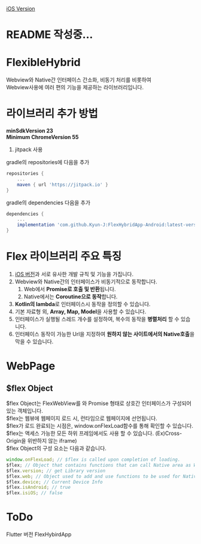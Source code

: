 [iOS Version](https://github.com/Kyun-J/FlexHybridApp-iOS)

# README 작성중...

# FlexibleHybrid

Webview와 Native간 인터페이스 간소화, 비동기 처리를 비롯하여  
Webview사용에 여러 편의 기능을 제공하는 라이브러리입니다.

# 라이브러리 추가 방법

**minSdkVersion 23**  
**Minimum ChromeVersion 55**

1. jitpack 사용

gradle의 repositories에 다음을 추가

```gradle
repositories {
    ...
    maven { url 'https://jitpack.io' }
}
```

gradle의 dependencies 다음을 추가

```gradle
dependencies {
    ...
    implementation 'com.github.Kyun-J:FlexHybridApp-Android:latest-version'
}
```

# Flex 라이브러리 주요 특징

1. [iOS 버전](https://github.com/Kyun-J/FlexHybridApp-iOS)과 서로 유사한 개발 규칙 및 기능을 가집니다.
2. Webview와 Native간의 인터페이스가 비동기적으로 동작합니다.
   1. Web에서 **Promise로 호출 및 반환**됩니다.
   2. Native에서는 **Coroutine으로 동작**합니다.
3. **Kotlin의 lambda**로 인터페이스시 동작을 정의할 수 있습니다.
4. 기본 자료형 외, **Array, Map, Model**을 사용할 수 있습니다.
5. 인터페이스가 실행될 스레드 개수를 설정하여, 복수의 동작을 **병렬처리** 할 수 있습니다.
6. 인터페이스 동작이 가능한 Url을 지정하여 **원하지 않는 사이트에서의 Native호출**을 막을 수 있습니다.

# WebPage

## $flex Object

\$flex Object는 FlexWebView를 와 Promise 형태로 상호간 인터페이스가 구성되어있는 객체입니다.  
\$flex는 웹뷰에 웹페이지 로드 시, 런타임으로 웹페이지에 선언됩니다.  
\$flex가 로드 완료되는 시점은, window.onFlexLoad함수를 통해 확인할 수 있습니다.
\$flex는 액세스 가능한 모든 하위 프레임에서도 사용 할 수 있습니다. (Ex)Cross-Origin을 위반하지 않는 iframe)  
\$flex Object의 구성 요소는 다음과 같습니다.

```js
window.onFlexLoad; // $flex is called upon completion of loading.
$flex; // Object that contains functions that can call Native area as WebToNative
$flex.version; // get Library version
$flex.web; // Object used to add and use functions to be used for NativeToWeb
$flex.device; // Current Device Info
$flex.isAndroid; // true
$flex.isiOS; // false
```

# ToDo

Flutter 버전 FlexHybirdApp
